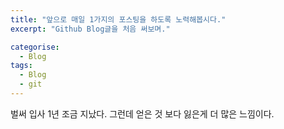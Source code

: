 ```yaml
---
title: "앞으로 매일 1가지의 포스팅을 하도록 노력해봅시다."
excerpt: "Github Blog글을 처음 써보며."

categorise:
  - Blog
tags:
  - Blog
  - git
---
```


벌써 입사 1년 조금 지났다.
그런데 얻은 것 보다 잃은게 더 많은 느낌이다.

